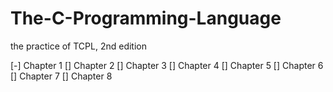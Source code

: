 # The-C-Programming-Language
the practice of TCPL, 2nd edition

[-] Chapter 1
[] Chapter 2
[] Chapter 3
[] Chapter 4
[] Chapter 5
[] Chapter 6
[] Chapter 7
[] Chapter 8
